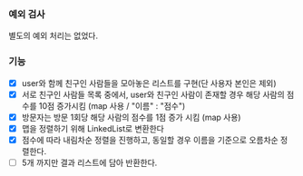 ### 예외 검사

별도의 예외 처리는 없었다.

### 기능

- [x] user와 함께 친구인 사람들을 모아놓은 리스트를 구현(단 사용자 본인은 제외)
- [x] 서로 친구인 사람들 목록 중에서, user와 친구인 사람이 존재할 경우 해당 사람의 점수를 10점 증가시킴 (map 사용 / "이름" : "점수")
- [x] 방문자는 방문 1회당 해당 사람의 점수를 1점 증가 시킴 (map 사용)
- [x] 맵을 정렬하기 위해 LinkedList로 변환한다
- [x] 점수에 따라 내림차순 정렬을 진행하고, 동일할 경우 이름을 기준으로 오름차순 정렬한다.
- [ ] 5개 까지만 결과 리스트에 담아 반환한다.